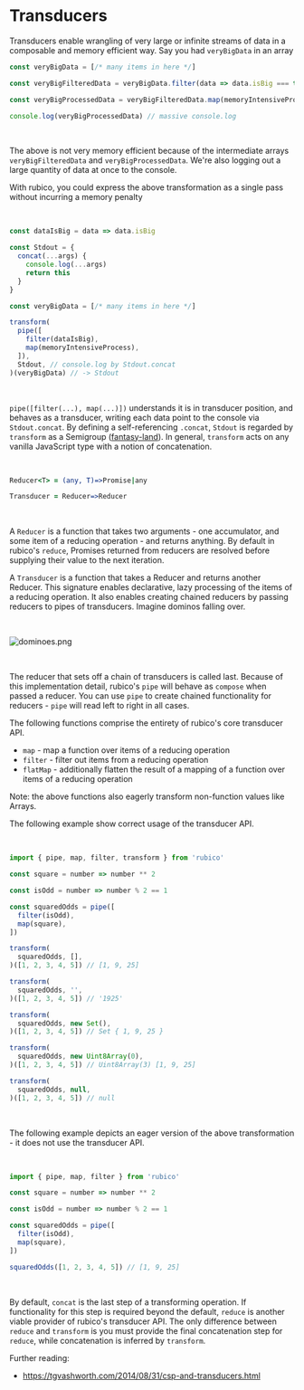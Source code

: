 # Transducers
Transducers enable wrangling of very large or infinite streams of data in a composable and memory efficient way. Say you had `veryBigData` in an array

```javascript
const veryBigData = [/* many items in here */]

const veryBigFilteredData = veryBigData.filter(data => data.isBig === true)

const veryBigProcessedData = veryBigFilteredData.map(memoryIntensiveProcess)

console.log(veryBigProcessedData) // massive console.log
```

<br />

The above is not very memory efficient because of the intermediate arrays `veryBigFilteredData` and `veryBigProcessedData`. We're also logging out a large quantity of data at once to the console.

With rubico, you could express the above transformation as a single pass without incurring a memory penalty

<br />

```javascript
const dataIsBig = data => data.isBig

const Stdout = {
  concat(...args) {
    console.log(...args)
    return this
  }
}

const veryBigData = [/* many items in here */]

transform(
  pipe([
    filter(dataIsBig),
    map(memoryIntensiveProcess),
  ]),
  Stdout, // console.log by Stdout.concat
)(veryBigData) // -> Stdout
```

<br />

`pipe([filter(...), map(...)])` understands it is in transducer position, and behaves as a transducer, writing each data point to the console via `Stdout.concat`. By defining a self-referencing `.concat`, `Stdout` is regarded by `transform` as a Semigroup ([fantasy-land](https://github.com/fantasyland/fantasy-land#semigroup)). In general, `transform` acts on any vanilla JavaScript type with a notion of concatenation.

<br />

```coffeescript [specscript]
Reducer<T> = (any, T)=>Promise|any

Transducer = Reducer=>Reducer
```

<br />

A `Reducer` is a function that takes two arguments - one accumulator, and some item of a reducing operation - and returns anything. By default in rubico's `reduce`, Promises returned from reducers are resolved before supplying their value to the next iteration.

A `Transducer` is a function that takes a Reducer and returns another Reducer. This signature enables declarative, lazy processing of the items of a reducing operation. It also enables creating chained reducers by passing reducers to pipes of transducers. Imagine dominos falling over.

<br />

![dominoes.png](https://www.pngkit.com/png/detail/220-2206099_junior-alex-berlaga-helps-set-dominoes-world-records.png)

<br />

The reducer that sets off a chain of transducers is called last. Because of this implementation detail, rubico's `pipe` will behave as `compose` when passed a reducer. You can use `pipe` to create chained functionality for reducers - `pipe` will read left to right in all cases.

The following functions comprise the entirety of rubico's core transducer API.

 * `map` - map a function over items of a reducing operation
 * `filter` - filter out items from a reducing operation
 * `flatMap` - additionally flatten the result of a mapping of a function over items of a reducing operation

Note: the above functions also eagerly transform non-function values like Arrays.

The following example show correct usage of the transducer API.

<br />

```javascript
import { pipe, map, filter, transform } from 'rubico'

const square = number => number ** 2

const isOdd = number => number % 2 == 1

const squaredOdds = pipe([
  filter(isOdd),
  map(square),
])

transform(
  squaredOdds, [],
)([1, 2, 3, 4, 5]) // [1, 9, 25]

transform(
  squaredOdds, '',
)([1, 2, 3, 4, 5]) // '1925'

transform(
  squaredOdds, new Set(),
)([1, 2, 3, 4, 5]) // Set { 1, 9, 25 }

transform(
  squaredOdds, new Uint8Array(0),
)([1, 2, 3, 4, 5]) // Uint8Array(3) [1, 9, 25]

transform(
  squaredOdds, null,
)([1, 2, 3, 4, 5]) // null
```

<br />

The following example depicts an eager version of the above transformation - it does not use the transducer API.

<br />

```javascript
import { pipe, map, filter } from 'rubico'

const square = number => number ** 2

const isOdd = number => number % 2 == 1

const squaredOdds = pipe([
  filter(isOdd),
  map(square),
])

squaredOdds([1, 2, 3, 4, 5]) // [1, 9, 25]
```

<br />

By default, `concat` is the last step of a transforming operation. If functionality for this step is required beyond the default, `reduce` is another viable provider of rubico's transducer API. The only difference between `reduce` and `transform` is you must provide the final concatenation step for `reduce`, while concatenation is inferred by `transform`.

Further reading:
 * https://tgvashworth.com/2014/08/31/csp-and-transducers.html
